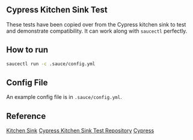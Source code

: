 ## Cypress Kitchen Sink Test
These tests have been copied over from the Cypress kitchen sink to test and demonstrate compatibility.
It can work along with `saucectl` perfectly.

## How to run
```sh
saucectl run -c .sauce/config.yml
```

## Config File
An example config file is in `.sauce/config.yml`.

## Reference
[Kitchen Sink](https://example.cypress.io/)
[Cypress Kitchen Sink Test Repository](https://github.com/cypress-io/cypress-example-kitchensink/)
[Cypress](https://www.cypress.io/)
